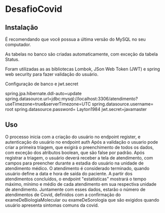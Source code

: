 # DesafioCovid


## Instalação

É recomendando que você possua a última versão do MySQL no seu computador.

As tabelas no banco são criadas automaticamente, com exceção da tabela Status.

Foram utilizadas as as bibliotecas Lombok, JSon Web Token (JWT) e spring web security para fazer validação do usuário.

Configuração de banco e jwt.secret

spring.jpa.hibernate.ddl-auto=update
spring.datasource.url=jdbc:mysql://localhost:3306/atendimento?useTimezone=true&serverTimezone=UTC
spring.datasource.username= root
spring.datasource.password= Layton1984
jwt.secret=javamaster

## Uso

O processo inicia com a criação do usuário no endpoint register, e autenticação do usuário no endpoint auth
Após a validação o usuario pode criar a primeira triagem, que exigirá o preenchimento de todos os dados, com exceção dos atributos boolean, que são false por padrão.
Após registrar a triagem, o usuário deverá receber a tela de atendimento, com campos para preencher durante a estadia do usuário na unidade de atendimento médico.
O atendimento é considerado terminado, quando usuário define a data e hora de saída do paciente.
A partir dos atendimentos concluídos, o endpoint "estatisticas" mostrará o tempo máximo, mínimo e médio de cada atendimento em sua respectiva unidade de atendimento.
Juntamente com esses dados, estarão o número de atendimentos de Covid, definidos com a confirmação do exameDeBiologiaMolecular ou exameDeSorologia que são exigidos quando usuário apresenta sintomas comuns da covid.
